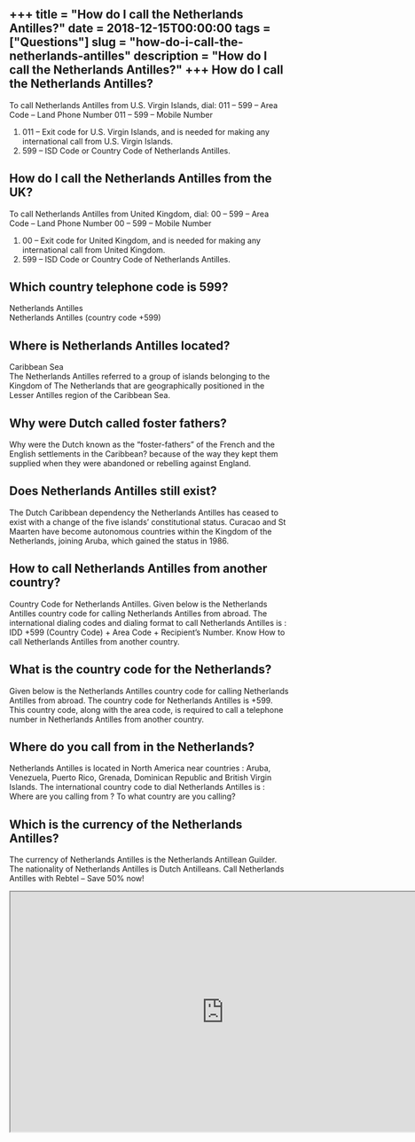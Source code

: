 +++
title = "How do I call the Netherlands Antilles?"
date = 2018-12-15T00:00:00
tags = ["Questions"]
slug = "how-do-i-call-the-netherlands-antilles"
description = "How do I call the Netherlands Antilles?"
+++
How do I call the Netherlands Antilles?
---------------------------------------

To call Netherlands Antilles from U.S. Virgin Islands, dial: 011 – 599 – Area Code – Land Phone Number 011 – 599 – Mobile Number

1. 011 – Exit code for U.S. Virgin Islands, and is needed for making any international call from U.S. Virgin Islands.
2. 599 – ISD Code or Country Code of Netherlands Antilles.

How do I call the Netherlands Antilles from the UK?
---------------------------------------------------

To call Netherlands Antilles from United Kingdom, dial: 00 – 599 – Area Code – Land Phone Number 00 – 599 – Mobile Number

1. 00 – Exit code for United Kingdom, and is needed for making any international call from United Kingdom.
2. 599 – ISD Code or Country Code of Netherlands Antilles.

Which country telephone code is 599?
------------------------------------

Netherlands Antilles  
Netherlands Antilles (country code +599)

Where is Netherlands Antilles located?
--------------------------------------

Caribbean Sea  
The Netherlands Antilles referred to a group of islands belonging to the Kingdom of The Netherlands that are geographically positioned in the Lesser Antilles region of the Caribbean Sea.

Why were Dutch called foster fathers?
-------------------------------------

Why were the Dutch known as the “foster-fathers” of the French and the English settlements in the Caribbean? because of the way they kept them supplied when they were abandoned or rebelling against England.

Does Netherlands Antilles still exist?
--------------------------------------

The Dutch Caribbean dependency the Netherlands Antilles has ceased to exist with a change of the five islands’ constitutional status. Curacao and St Maarten have become autonomous countries within the Kingdom of the Netherlands, joining Aruba, which gained the status in 1986.

How to call Netherlands Antilles from another country?
------------------------------------------------------

Country Code for Netherlands Antilles. Given below is the Netherlands Antilles country code for calling Netherlands Antilles from abroad. The international dialing codes and dialing format to call Netherlands Antilles is : IDD +599 (Country Code) + Area Code + Recipient’s Number. Know How to call Netherlands Antilles from another country.

What is the country code for the Netherlands?
---------------------------------------------

Given below is the Netherlands Antilles country code for calling Netherlands Antilles from abroad. The country code for Netherlands Antilles is +599. This country code, along with the area code, is required to call a telephone number in Netherlands Antilles from another country.

Where do you call from in the Netherlands?
------------------------------------------

Netherlands Antilles is located in North America near countries : Aruba, Venezuela, Puerto Rico, Grenada, Dominican Republic and British Virgin Islands. The international country code to dial Netherlands Antilles is : Where are you calling from ? To what country are you calling?

Which is the currency of the Netherlands Antilles?
--------------------------------------------------

The currency of Netherlands Antilles is the Netherlands Antillean Guilder. The nationality of Netherlands Antilles is Dutch Antilleans. Call Netherlands Antilles with Rebtel – Save 50% now!

<iframe allow="accelerometer; autoplay; clipboard-write; encrypted-media; gyroscope; picture-in-picture" allowfullscreen="" class="__youtube_prefs__  epyt-is-override  no-lazyload" data-no-lazy="1" data-origheight="433" data-origwidth="770" data-skipgform_ajax_framebjll="" height="433" id="_ytid_21965" loading="lazy" src="https://www.youtube.com/embed/EOqVBKEfHo4?enablejsapi=1&autoplay=0&cc_load_policy=0&cc_lang_pref=&iv_load_policy=1&loop=0&modestbranding=0&rel=1&fs=1&playsinline=0&autohide=2&theme=dark&color=red&controls=1&" title="YouTube player" width="770"></iframe>